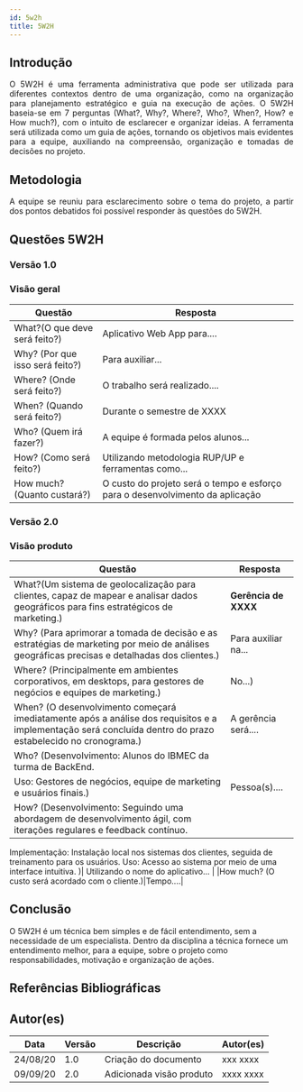```yaml
---
id: 5w2h
title: 5W2H
---
```


## Introdução

<p align = "justify">
    O 5W2H é uma ferramenta administrativa  que pode ser utilizada para diferentes contextos dentro de uma organização, como na organização para planejamento estratégico e guia na execução de ações. O 5W2H baseia-se em 7 perguntas (What?, Why?, Where?, Who?, When?, How? e How much?), com o intuito de esclarecer e organizar ideias. A ferramenta será utilizada como um guia de ações, tornando os objetivos mais evidentes para a equipe, auxiliando na compreensão, organização e tomadas de decisões no projeto.
</p>

## Metodologia

<p align = "justify">
    A equipe se reuniu para esclarecimento sobre o tema do projeto, a partir dos pontos debatidos foi possível responder às questões do 5W2H.  
</p>


## Questões 5W2H

### Versão 1.0

### Visão geral

|Questão|Resposta|
|-------|--------|
|What?(O que deve será feito?)|Aplicativo Web App para.... |
|Why? (Por que isso será feito?)|Para auxiliar...|
|Where? (Onde será feito?)|O trabalho será realizado....|
|When? (Quando será feito?)|Durante o semestre de XXXX|
|Who? (Quem irá fazer?)|A equipe é formada pelos alunos...|
|How? (Como será feito?)|Utilizando metodologia RUP/UP e ferramentas como...|
|How much? (Quanto custará?)|O custo do projeto será o tempo e esforço para o desenvolvimento da aplicação|


### Versão 2.0

### Visão produto

|Questão|Resposta|
|-------|--------|
|What?(Um sistema de geolocalização para clientes, capaz de mapear e analisar dados geográficos para fins estratégicos de marketing.)| **Gerência de XXXX**|
|Why? (Para aprimorar a tomada de decisão e as estratégias de marketing por meio de análises geográficas precisas e detalhadas dos clientes.)| Para auxiliar na...|
|Where? (Principalmente em ambientes corporativos, em desktops, para gestores de negócios e equipes de marketing.)|No...)|
|When? (O desenvolvimento começará imediatamente após a análise dos requisitos e a implementação será concluída dentro do prazo estabelecido no cronograma.)| A gerência será....|
|Who? (Desenvolvimento: Alunos do IBMEC da turma de BackEnd.
Uso: Gestores de negócios, equipe de marketing e usuários finais.)| Pessoa(s)....|
|How? (Desenvolvimento: Seguindo uma abordagem de desenvolvimento ágil, com iterações regulares e feedback contínuo.
Implementação: Instalação local nos sistemas dos clientes, seguida de treinamento para os usuários.
Uso: Acesso ao sistema por meio de uma interface intuitiva.
)| Utilizando o nome do aplicativo... |
|How much? (O custo será acordado com o cliente.)|Tempo....|


## Conclusão

O 5W2H é um técnica bem simples e de fácil entendimento, sem a necessidade de um especialista. Dentro da disciplina a técnica fornece um entendimento melhor, para a equipe, sobre o projeto como responsabilidades, motivação e organização de ações.   
 
 
## Referências Bibliográficas

## Autor(es)
| Data | Versão | Descrição | Autor(es) |
| -- | -- | -- | -- |
| 24/08/20 | 1.0 | Criação do documento | xxx xxxx | 
| 09/09/20 | 2.0 | Adicionada visão produto | xxxx xxxx | 